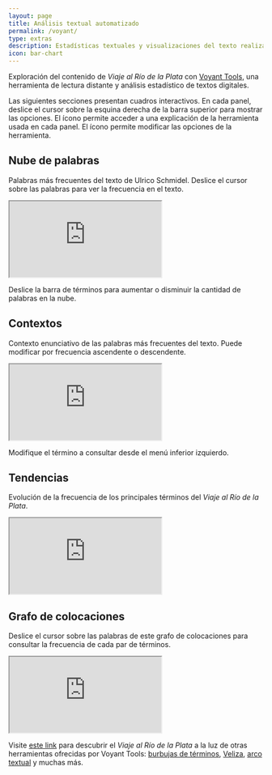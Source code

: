 ```yaml
---
layout: page
title: Análisis textual automatizado
permalink: /voyant/
type: extras
description: Estadísticas textuales y visualizaciones del texto realizadas con Voyant Tools
icon: bar-chart
---
```


Exploración del contenido de _Viaje al Río de la Plata_ con [Voyant Tools](https://voyant-tools.org/), una herramienta de lectura distante y análisis estadístico de textos digitales.

Las siguientes secciones presentan cuadros interactivos. En cada panel, deslice el cursor sobre la esquina derecha de la barra superior para mostrar las opciones. El ícono <i class="fa-solid fa-question" style="color:#157fcc;"></i> permite acceder a una explicación de la herramienta usada en cada panel. El ícono <i class="fa-solid fa-toggle-on" style="color:#157fcc;"></i> permite modificar las opciones de la herramienta.

## Nube de palabras

Palabras más frecuentes del texto de Ulrico Schmidel. Deslice el cursor sobre las palabras para ver la frecuencia en el texto.

<iframe class="py-3" src='https://voyant-tools.org/tool/Cirrus/?palette=extjs&stopList=keywords-a9df3d961ced1993beab1db1c177dd0f&whiteList=&visible=155&fontFamily=LatoWeb&corpus=457e9db92b0d1dbb2fdfd041cc603ca4&lang=es'></iframe>

Deslice la barra de términos para aumentar o disminuir la cantidad de palabras en la nube.

## Contextos

Contexto enunciativo de las palabras más frecuentes del texto. Puede modificar por frecuencia ascendente o descendente.

<iframe class="py-3" src="https://voyant-tools.org/tool/Contexts/?palette=extjs&lang=es&stopList=keywords-a9df3d961ced1993beab1db1c177dd0f&query=tierra&corpus=457e9db92b0d1dbb2fdfd041cc603ca4"></iframe>

Modifique el término a consultar desde el menú inferior izquierdo.

## Tendencias

Evolución de la frecuencia de los principales términos del _Viaje al Río de la Plata_.

<iframe class="py-3" src='https://voyant-tools.org/tool/Trends/?palette=extjs&lang=es&stopList=keywords-a9df3d961ced1993beab1db1c177dd0f&query=tierra&query=gente&query=río&mode=document&corpus=457e9db92b0d1dbb2fdfd041cc603ca4'></iframe>

## Grafo de colocaciones

Deslice el cursor sobre las palabras de este grafo de colocaciones para consultar la frecuencia de cada par de términos.

<iframe class="py-3" src='https://voyant-tools.org/tool/CollocatesGraph/?palette=extjs&lang=es&stopList=keywords-a9df3d961ced1993beab1db1c177dd0f&query=tierra&query=gente&query=río&mode=corpus&corpus=457e9db92b0d1dbb2fdfd041cc603ca4'></iframe>

<div class="py-4 mt-4"><p>Visite <a href="https://voyant-tools.org/?corpus=457e9db92b0d1dbb2fdfd041cc603ca4&lang=es&palette=extjs&stopList=kkeywords-a9df3d961ced1993beab1db1c177dd0f&panels=streamgraph,reader,corpuscollocates,summary,bubblelines" target="_blank">este link</a> para descubrir el <i>Viaje al Río de la Plata</i> a la luz de otras herramientas ofrecidas por Voyant Tools: <a href="https://voyant-tools.org/?corpus=457e9db92b0d1dbb2fdfd041cc603ca4&lang=es&palette=extjs&stopList=kkeywords-a9df3d961ced1993beab1db1c177dd0f&view=Bubbles" target="_blank">burbujas de términos</a>, <a href="https://voyant-tools.org/?corpus=457e9db92b0d1dbb2fdfd041cc603ca4&lang=es&palette=extjs&stopList=kkeywords-a9df3d961ced1993beab1db1c177dd0f&view=Veliza" target="_blank">Veliza</a>, <a href="https://voyant-tools.org/?corpus=457e9db92b0d1dbb2fdfd041cc603ca4&lang=es&palette=extjs&stopList=kkeywords-a9df3d961ced1993beab1db1c177dd0f&view=TextualArc" target="_blank">arco textual</a> y muchas más.</p></div>
